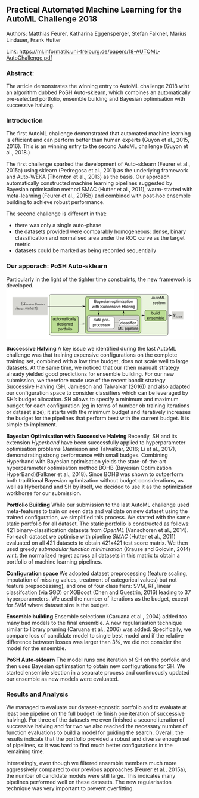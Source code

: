 ## Practical Automated Machine Learning for the AutoML Challenge 2018

Authors: Matthias Feurer, Katharina Eggensperger, Stefan Falkner, Marius Lindauer, Frank Hutter

Link: https://ml.informatik.uni-freiburg.de/papers/18-AUTOML-AutoChallenge.pdf

### Abstract:

The article demonstrates the winning entry to AutoML challenge 2018 wiht an algorithm dubbed PoSH Auto-sklearn, which combines an automatically pre-selected portfolio, ensemble building and Bayesian optimisation with successive halving. 

### Introduction
The first AutoML challenge demonstrated that automated machine learning is efficient and can perform better than human experts  (Guyon et al., 2015, 2016). This is an winning entry to the second AutoML challenge (Guyon et al., 2018.)

The first challenge sparked the development of Auto-sklearn (Feurer et al., 2015a) using sklearn  (Pedregosa et al., 2011) as the underlying framework and Auto-WEKA  (Thornton et al., 2013) as the basis. Our approach automatically constructed machine learning pipelines suggested by Bayesian optimisation method SMAC (Hutter et al., 2011), warm-started with meta-learning  (Feurer et al., 2015b) and combined with post-hoc ensemble building to achieve robust performance.

The second challenge is different in that:
- there was only a single auto-phase
- the datasets provided were comparably homogeneous: dense, binary classification and normalised area under the ROC curve as the target metric
- datasets could be marked as being recorded sequentially

### Our apporach: PoSH Auto-sklearn
Particularly in the light of the tighter time constraints, the new framework is developed. ![Image](Research/Architectural_search/figures/auto_frame.png)

**Successive Halving**
A key issue we identified during the last AutoML challenge was that training expensive configurations on the complete training set, combined with a low time budget, does not scale well to large datasets. At the same time, we noticed that our (then manual) strategy already yielded good predictions for ensemble building. For our new submission, we therefore made use of the recent bandit strategy Successive Halving (SH, Jamieson and Talwalkar (2016)) and also adapted our configuration space to consider classifiers which can be leveraged by SH’s budget allocation. SH allows to specify a minimum and maximum budget for each configuration (eg in terms of number ob training iterations or dataset size); it starts with the minimum budget and iteratively increases the budget for the pipelines that perform best with the current budget. It is simple to implement.

**Bayesian Optimisation with Successive Halving**
Recently, SH and its extension _Hyperband_ have been successfully applied to hyperparameter optimisation problems (Jamieson
and Talwalkar, 2016; Li et al., 2017), demonstrating strong performance with small budges. Combining Hyperband with Bayesian optimisation yields the state-of-the-art hyperparameter optimisation method BOHB (Bayesian Optimization HyperBand)(Falkner et al., 2018). Since BOHB was shown to outperform both traditional Bayesian optimization without budget considerations, as well as Hyberband and SH by itself, we decided to use it as the optimization workhorse for our submission.

**Portfolio Building**
While our submission to the last AutoML challenge used meta-features to train on seen data and validate on new dataset using the trained configuration, we simplified this process. We started with the same static portfolio for all dataset. The static portfolio is constructed as follows: 421 binary-classification datasets from _OpenML_ (Vanschoren et al., 2014). For each dataset we optimise with pipeline _SMAC_ (Hutter et al., 2011) evaluated on all 421 datasets to obtain 421x421 test score matrix. We then used greedy _submodular function minimisation_ (Krause and Golovin, 2014) w.r.t. the normalized regret across all datasets in this matrix to obtain a portfolio of machine learning pipelines.

**Configuration space**
We adopted dataset preprocessing (feature scaling, imputation of missing values, treatment of categorical values) but not feature prepsocessing), and one of four classifiers: SVM, RF, linear classifcation (via SGD) or XGBoost (Chen and Guestrin, 2016) leading to 37 hyperparameters. We used the number of iterations as the budget, except for SVM where dataset size is the budget.

**Ensemble building**
Ensemble selectionn (Caruana et al., 2004) added too many bad models to the final ensemble. A new regularisation technique similar to library pruning  (Caruana et al., 2006) was added. Specifically, we compare loss of candidate model to single best model and if the relative difference between losses was larger than 3%, we did not consider the model for the ensemble.

**PoSH Auto-sklearn**
The model runs one iteration of SH on the porfolio and then uses Bayesian optiimsation to obtain new configurations for SH. We started ensemble slection in a separate process and continuously updated our ensemble as new models were evaluated.

### Results and Analysis
We managed to evaluate our dataset-agnostic portfolio and to evaluate at least one pipeline on the full budget (ie finish one iteration of successive halving). For three of the datasets we even finished a second iteration of successive halving and for two we also reached the necessary number of function evaluations to build a model for guiding the search. Overall, the results indicate that the portfolio provided a robust and diverse enough set of pipelines, so it was hard to find much better configurations in the remaining time. 

Interestingly, even though we filtered ensemble members much more aggressively compared to our previous approaches (Feurer et al., 2015a), the number of candidate models were still large. This indicates many pipelines performed well on these datasets. The new regularisation technique was very important to prevent overfitting.
